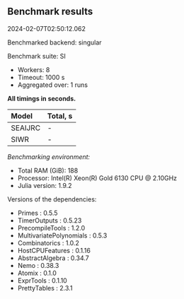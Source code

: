 ## Benchmark results

2024-02-07T02:50:12.062

Benchmarked backend: singular

Benchmark suite: SI

- Workers: 8
- Timeout: 1000 s
- Aggregated over: 1 runs

**All timings in seconds.**

|Model|Total, s|
|:----|---|
|SEAIJRC| - |
|SIWR| - |

*Benchmarking environment:*

* Total RAM (GiB): 188
* Processor: Intel(R) Xeon(R) Gold 6130 CPU @ 2.10GHz
* Julia version: 1.9.2

Versions of the dependencies:

* Primes : 0.5.5
* TimerOutputs : 0.5.23
* PrecompileTools : 1.2.0
* MultivariatePolynomials : 0.5.3
* Combinatorics : 1.0.2
* HostCPUFeatures : 0.1.16
* AbstractAlgebra : 0.34.7
* Nemo : 0.38.3
* Atomix : 0.1.0
* ExprTools : 0.1.10
* PrettyTables : 2.3.1
